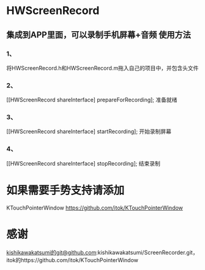 HWScreenRecord
=======================================
集成到APP里面，可以录制手机屏幕+音频
使用方法
-----------------
### 1、
将HWScreenRecord.h和HWScreenRecord.m拖入自己的项目中，并包含头文件
### 2、
[[HWScreenRecord shareInterface] prepareForRecording];
准备就绪
### 3、
[[HWScreenRecord shareInterface] startRecording];
开始录制屏幕
### 4、
[[HWScreenRecord shareInterface] stopRecording];
结束录制

# 如果需要手势支持请添加
KTouchPointerWindow
https://github.com/itok/KTouchPointerWindow
# 感谢
kishikawakatsumi的git@github.com:kishikawakatsumi/ScreenRecorder.git，
itok的https://github.com/itok/KTouchPointerWindow
